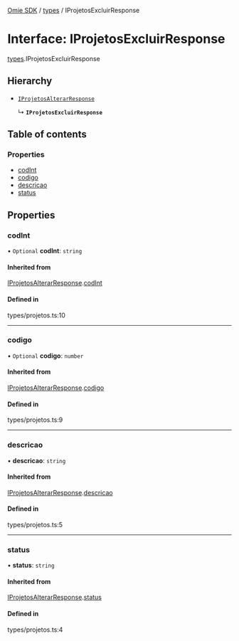[Omie SDK](../README.md) / [types](../modules/types.md) / IProjetosExcluirResponse

# Interface: IProjetosExcluirResponse

[types](../modules/types.md).IProjetosExcluirResponse

## Hierarchy

- [`IProjetosAlterarResponse`](types.IProjetosAlterarResponse.md)

  ↳ **`IProjetosExcluirResponse`**

## Table of contents

### Properties

- [codInt](types.IProjetosExcluirResponse.md#codint)
- [codigo](types.IProjetosExcluirResponse.md#codigo)
- [descricao](types.IProjetosExcluirResponse.md#descricao)
- [status](types.IProjetosExcluirResponse.md#status)

## Properties

### codInt

• `Optional` **codInt**: `string`

#### Inherited from

[IProjetosAlterarResponse](types.IProjetosAlterarResponse.md).[codInt](types.IProjetosAlterarResponse.md#codint)

#### Defined in

types/projetos.ts:10

___

### codigo

• `Optional` **codigo**: `number`

#### Inherited from

[IProjetosAlterarResponse](types.IProjetosAlterarResponse.md).[codigo](types.IProjetosAlterarResponse.md#codigo)

#### Defined in

types/projetos.ts:9

___

### descricao

• **descricao**: `string`

#### Inherited from

[IProjetosAlterarResponse](types.IProjetosAlterarResponse.md).[descricao](types.IProjetosAlterarResponse.md#descricao)

#### Defined in

types/projetos.ts:5

___

### status

• **status**: `string`

#### Inherited from

[IProjetosAlterarResponse](types.IProjetosAlterarResponse.md).[status](types.IProjetosAlterarResponse.md#status)

#### Defined in

types/projetos.ts:4
